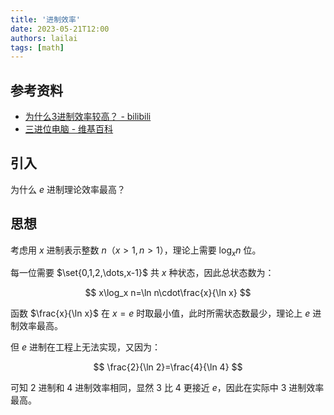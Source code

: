 ```yaml
---
title: '进制效率'
date: 2023-05-21T12:00
authors: lailai
tags: [math]
---
```


<!-- truncate -->

## 参考资料

- [为什么3进制效率较高？ - bilibili](https://www.bilibili.com/video/BV1jS4y167h1)
- [三进位电脑 - 维基百科](https://zh.wikipedia.org/zh-cn/三進位電腦)

## 引入

为什么 $e$ 进制理论效率最高？

## 思想

考虑用 $x$ 进制表示整数 $n$（$x>1,n>1$），理论上需要 $\log_x n$ 位。

每一位需要 $\set{0,1,2,\dots,x-1}$ 共 $x$ 种状态，因此总状态数为：

$$
x\log_x n=\ln n\cdot\frac{x}{\ln x}
$$

函数 $\frac{x}{\ln x}$ 在 $x=e$ 时取最小值，此时所需状态数最少，理论上 $e$ 进制效率最高。

<Desmos id="yqv0tbufkv" />

但 $e$ 进制在工程上无法实现，又因为：

$$
\frac{2}{\ln 2}=\frac{4}{\ln 4}
$$

可知 $2$ 进制和 $4$ 进制效率相同，显然 $3$ 比 $4$ 更接近 $e$，因此在实际中 $3$ 进制效率最高。
